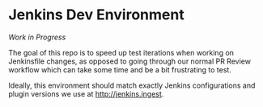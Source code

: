 # Jenkins Dev Environment

*Work in Progress*

The goal of this repo is to speed up test iterations when working on Jenkinsfile changes, as opposed to going
through our normal PR Review workflow which can take some time and be a bit frustrating to test.

Ideally, this environment should match exactly Jenkins configurations and plugin versions we use at http://jenkins.ingest.


